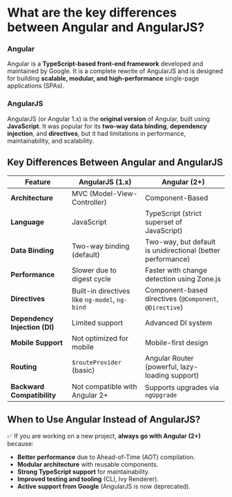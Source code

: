 # What are the key differences between Angular and AngularJS?

### Angular
Angular is a **TypeScript-based front-end framework** developed and maintained by Google. It is a complete rewrite of AngularJS and is designed for building **scalable, modular, and high-performance** single-page applications (SPAs).

### AngularJS
AngularJS (or Angular 1.x) is the **original version** of Angular, built using **JavaScript**. It was popular for its **two-way data binding**, **dependency injection**, and **directives**, but it had limitations in performance, maintainability, and scalability.

## Key Differences Between Angular and AngularJS

| Feature       | AngularJS (1.x) | Angular (2+) |
|--------------|----------------|-------------|
| **Architecture** | MVC (Model-View-Controller) | Component-Based |
| **Language** | JavaScript | TypeScript (strict superset of JavaScript) |
| **Data Binding** | Two-way binding (default) | Two-way, but default is unidirectional (better performance) |
| **Performance** | Slower due to digest cycle | Faster with change detection using Zone.js |
| **Directives** | Built-in directives like `ng-model`, `ng-bind` | Component-based directives (`@Component`, `@Directive`) |
| **Dependency Injection (DI)** | Limited support | Advanced DI system |
| **Mobile Support** | Not optimized for mobile | Mobile-first design |
| **Routing** | `$routeProvider` (basic) | Angular Router (powerful, lazy-loading support) |
| **Backward Compatibility** | Not compatible with Angular 2+ | Supports upgrades via `ngUpgrade` |

## When to Use Angular Instead of AngularJS?
✅ If you are working on a new project, **always go with Angular (2+)** because:

- **Better performance** due to Ahead-of-Time (AOT) compilation.
- **Modular architecture** with reusable components.
- **Strong TypeScript support** for maintainability.
- **Improved testing and tooling** (CLI, Ivy Renderer).
- **Active support from Google** (AngularJS is now deprecated).

